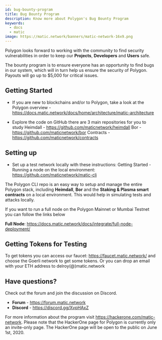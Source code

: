 ```yaml
---
id: bug-bounty-program
title: Bug Bounty Program
description: Know more about Polygon's Bug Bounty Program
keywords:
  - docs
  - matic
image: https://matic.network/banners/matic-network-16x9.png 
---
```


Polygon looks forward to working with the community to find security vulnerabilities in order to keep our **Projects**, **Developers** and **Users** safe.

The bounty program is to ensure everyone has an opportunity to find bugs in our system, which will in turn help us ensure the security of Polygon. Payouts will go up to $5,000 for critical issues.

## Getting Started
* If you are new to blockchains and/or to Polygon, take a look at the Polygon overview - https://docs.matic.network/docs/home/architecture/matic-architecture

* Explore the code on GitHub there are 3 main repositories for you to study
Heimdall - https://github.com/maticnetwork/heimdall
Bor - https://github.com/maticnetwork/bor
Contracts - https://github.com/maticnetwork/contracts 

## Setting up
* Set up a test network locally with these instructions: Getting Started - Running a node on the local environment: https://github.com/maticnetwork/matic-cli

The Polygon CLI repo is an easy way to setup and manage the entire Polygon stack, including **Heimdall**, **Bor** and the **Staking & Plasma smart contracts** on a local environment. This would help in simulating tests and attacks locally.


If you want to run a full node on the Polygon Mainnet or Mumbai Testnet you can follow the links below

**Full Node**: https://docs.matic.network/docs/integrate/full-node-deployment/

## Getting Tokens for Testing

To get tokens you can access our faucet: https://faucet.matic.network/ and choose the Goerli network to get some tokens. Or you can drop an email with your ETH address to delroy(@)matic.network

## Have questions?

Check out the forum and join the discussion on Discord.
* **Forum** - https://forum.matic.network
* **Discord** - https://discord.gg/XvpHAxZ

For more information about the program visit https://hackerone.com/matic-network. Please note that the HackerOne page for Polygon is currently only an invite-only page. The HackerOne page will be open to the public on June 1st, 2020.
